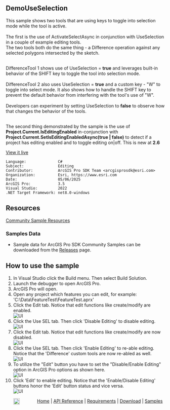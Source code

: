 ## DemoUseSelection

<!-- TODO: Write a brief abstract explaining this sample -->
This sample shows two tools that are using keys to toggle into selection mode while the tool is active.<br />  
The first is the use of ActivateSelectAsync in conjunction with UseSelection in a couple of example editing tools.  
The two tools both do the same thing - a Difference operation against any selected polygons intersected by the sketch.<p />  
DifferenceTool 1 shows use of UseSelection = <b>true</b> and leverages built-in behavior of the SHIFT key to toggle the tool into selection mode.<br />  
DifferenceTool 2 also uses UseSelection = <b>true</b> and a custom key - "W" to toggle into select mode. It also shows how to handle the SHIFT key to prevent the default behavior from interfering with the tool's use of "W".<br />  
Developers can experiment by setting UseSelection to <b>false</b> to observe how that changes the behavior of the tools.<p />  
The second thing demonstrated by the sample is the use of <b>Project.Current.IsEditingEnabled</b> in-conjunction with <b>Project.Current.SetIsEditingEnabledAsync(true | false)</b> to detect if a project has editing enabled and to toggle editing on|off. This is new at <b>2.6</b>  


<a href="https://pro.arcgis.com/en/pro-app/sdk/" target="_blank">View it live</a>

<!-- TODO: Fill this section below with metadata about this sample-->
```
Language:              C#
Subject:               Editing
Contributor:           ArcGIS Pro SDK Team <arcgisprosdk@esri.com>
Organization:          Esri, https://www.esri.com
Date:                  05/06/2025
ArcGIS Pro:            3.5
Visual Studio:         2022
.NET Target Framework: net8.0-windows
```

## Resources

[Community Sample Resources](https://github.com/Esri/arcgis-pro-sdk-community-samples#resources)

### Samples Data

* Sample data for ArcGIS Pro SDK Community Samples can be downloaded from the [Releases](https://github.com/Esri/arcgis-pro-sdk-community-samples/releases) page.  

## How to use the sample
<!-- TODO: Explain how this sample can be used. To use images in this section, create the image file in your sample project's screenshots folder. Use relative url to link to this image using this syntax: ![My sample Image](FacePage/SampleImage.png) -->
1. In Visual Studio click the Build menu. Then select Build Solution.
2. Launch the debugger to open ArcGIS Pro.  
3. ArcGIS Pro will open.   
4. Open any project which features you can edit, for example: 'C:\Data\FeatureTest\FeatureTest.aprx'   
5. Click the Edit tab.  Notice that edit functions like create/modify are enabled.  
![UI](Screenshots/Screen1.png)  
6. Click the Use SEL tab.  Then click 'Disable Editing' to disable editing.  
![UI](Screenshots/Screen2.png)  
7. Click the Edit tab.  Notice that edit functions like create/modify are now disabled.   
![UI](Screenshots/Screen3.png)  
8. Click the Use SEL tab.  Then click 'Enable Editing' to re-able editing.  Notice that the 'Difference' custom tools are now re-abled as well.   
![UI](Screenshots/Screen4.png)  
9. To utilize the "Edit" button you have to set the "Disable/Enable Editing" option in ArcGIS Pro options as shown here.  
![UI](Screenshots/Screen5.png)  
10. Click 'Edit' to enable editing.  Notice that the 'Enable/Disable Editing' buttons honor the 'Edit' button status and vice versa.  
![UI](Screenshots/Screen6.png)  
  

<!-- End -->

&nbsp;&nbsp;&nbsp;&nbsp;&nbsp;&nbsp;<img src="https://esri.github.io/arcgis-pro-sdk/images/ArcGISPro.png"  alt="ArcGIS Pro SDK for Microsoft .NET Framework" height = "20" width = "20" align="top"  >
&nbsp;&nbsp;&nbsp;&nbsp;&nbsp;&nbsp;&nbsp;&nbsp;&nbsp;&nbsp;&nbsp;&nbsp;
[Home](https://github.com/Esri/arcgis-pro-sdk/wiki) | <a href="https://pro.arcgis.com/en/pro-app/latest/sdk/api-reference" target="_blank">API Reference</a> | [Requirements](https://github.com/Esri/arcgis-pro-sdk/wiki#requirements) | [Download](https://github.com/Esri/arcgis-pro-sdk/wiki#installing-arcgis-pro-sdk-for-net) | <a href="https://github.com/esri/arcgis-pro-sdk-community-samples" target="_blank">Samples</a>
